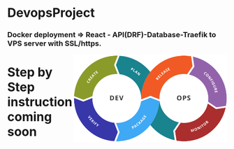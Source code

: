 # DevopsProject
### Docker deployment =>  React - API(DRF)-Database-Traefik to VPS server with SSL/https.




<img src="https://github.com/DevRajib/3.DevopsProject/blob/main/Devops.png" align="right" height="200" align="laft" />



# Step by Step instruction coming soon



